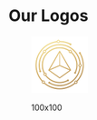 # Our Logos

<figure><img src=".gitbook/assets/android-chrome-100x100.png" alt=""><figcaption><p>100x100</p></figcaption></figure>
